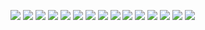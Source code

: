 ![](/fotos/20%20assembling/20181215_102745.jpg)
![](/fotos/20%20assembling/20181215_102758.jpg)
![](/fotos/20%20assembling/20181215_103005.jpg)
![](/fotos/20%20assembling/20181215_104006.jpg)
![](/fotos/20%20assembling/20181215_111122.jpg)
![](/fotos/20%20assembling/20181215_111253.jpg)
![](/fotos/20%20assembling/20181215_111303.jpg)
![](/fotos/20%20assembling/20181215_111602.jpg)
![](/fotos/20%20assembling/20181223_111421.jpg)
![](/fotos/20%20assembling/20181223_111755.jpg)
![](/fotos/20%20assembling/20181223_111800.jpg)
![](/fotos/20%20assembling/20181223_111811.jpg)
![](/fotos/20%20assembling/20181223_144355.jpg)
![](/fotos/20%20assembling/20181223_144536.jpg)
![](/fotos/20%20assembling/20181223_145010.jpg)
